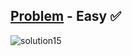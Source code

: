 [Problem](https://www.hackerrank.com/challenges/30-sorting/problem) - Easy :white_check_mark:
---
![solution15](https://user-images.githubusercontent.com/44196434/152367229-799181ce-1d8d-452c-af8c-d8b1af35c267.png)
